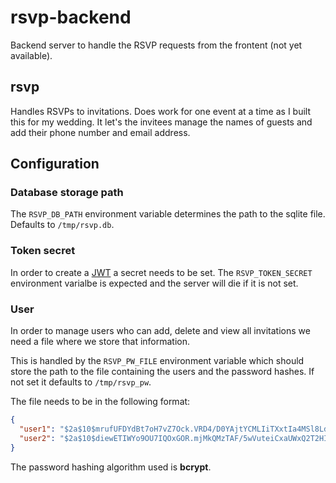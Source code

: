 # rsvp-backend

Backend server to handle the RSVP requests from the frontent (not yet available).

## rsvp
Handles RSVPs to invitations. Does work for one event at a time as I built this for my wedding.
 It let's the invitees manage the names of guests and add their phone number and email address.

## Configuration

### Database storage path

The `RSVP_DB_PATH` environment variable determines the path to the sqlite file. Defaults to `/tmp/rsvp.db`.

### Token secret

In order to create a [JWT](https://jwt.io) a secret needs to be set.
The `RSVP_TOKEN_SECRET` environment varialbe is expected and the server will die if it is not set.

### User

In order to manage users who can add, delete and view all invitations we need a file where we store that information.

This is handled by the `RSVP_PW_FILE` environment variable which should store the path to the file containing the users and the password hashes. If not set it defaults to `/tmp/rsvp_pw`.

The file needs to be in the following format:
```json
{
  "user1": "$2a$10$mrufUFDYdBt7oH7vZ7Ock.VRD4/D0YAjtYCMLIiTXxtIa4MSl8Ld.",
  "user2": "$2a$10$diewETIWYo9OU7IQOxGOR.mjMkQMzTAF/5wVuteiCxaUWxQ2T2HI."
}
```
The password hashing algorithm used is __bcrypt__.